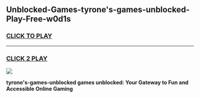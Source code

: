 
## Unblocked-Games-tyrone's-games-unblocked-Play-Free-w0d1s
<h3>
<a href="https://premium76.site?title=tyrone's-games-unblocked&ref=18A1">CLICK TO PLAY</a></h3>
<hr>

<h3>
<a href="https://premium76.site?title=tyrone's-games-unblocked&ref=18A1">CLICK 2 PLAY</a>
  
</h3>

<a href="https://premium76.site?title=tyrone's-games-unblocked&ref=18A1"><img src="https://clearcache.store/games.png"></a>


**tyrone's-games-unblocked games unblocked: Your Gateway to Fun and Accessible Online Gaming**
